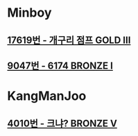 # Minboy
## [17619번 - 개구리 점프 GOLD III](https://www.acmicpc.net/problem/17619)
## [9047번 - 6174 BRONZE I](https://www.acmicpc.net/problem/9047)

# KangManJoo
## [4010번 - 크냐? BRONZE V](https://www.acmicpc.net/problem/4101)